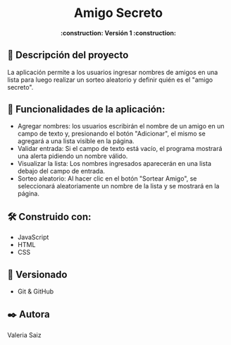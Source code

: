 <h1 align="center"> Amigo Secreto </h1>
<h4 align="center">
:construction: Versión 1 :construction:
</h4>

## 🚀 Descripción del proyecto
La aplicación permite a los usuarios ingresar nombres de amigos en una lista para luego realizar un sorteo aleatorio y definir quién es el "amigo secreto".

## :hammer: Funcionalidades de la aplicación:
- Agregar nombres: los usuarios escribirán el nombre de un amigo en un campo de texto y, presionando el botón "Adicionar", el mismo se agregará a una lista visible en la página.
- Validar entrada: Si el campo de texto está vacío, el programa mostrará una alerta pidiendo un nombre válido.
- Visualizar la lista: Los nombres ingresados aparecerán en una lista debajo del campo de entrada.
- Sorteo aleatorio: Al hacer clic en el botón "Sortear Amigo", se seleccionará aleatoriamente un nombre de la lista y se mostrará en la página.

## 🛠️ Construido con:
- JavaScript
- HTML
- CSS

## 📌 Versionado
- Git & GitHub
  
## ✒️ Autora 
Valeria Saiz
